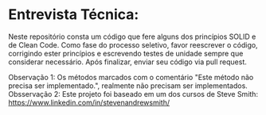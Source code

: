 # Entrevista Técnica:

Neste repositório consta um código que fere alguns dos princípios SOLID e de Clean Code.
Como fase do processo seletivo, favor reescrever o código, corrigindo ester princípios e escrevendo testes de unidade sempre que considerar necessário.
Após finalizar, enviar seu código via pull request.

Observação 1: Os métodos marcados com o comentário "Este método não precisa ser implementado.", realmente não precisam ser implementados.
Obsservação 2: Este projeto foi baseado em um dos cursos de Steve Smith: https://www.linkedin.com/in/stevenandrewsmith/